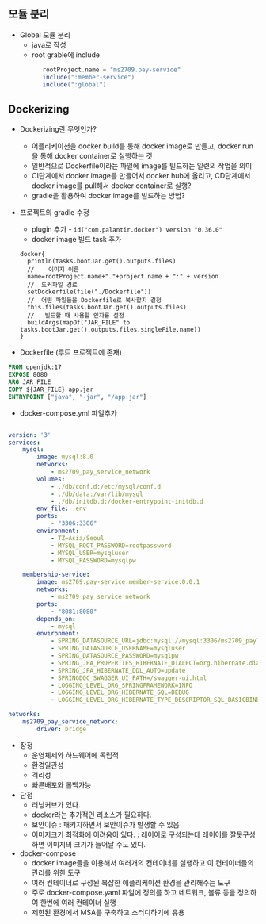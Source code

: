 ## 모듈 분리
- Global 모듈 분리
  - java로 작성
  - root grable에 include
    ``` gradle
       rootProject.name = "ms2709.pay-service"
       include(":member-service")
       include(":global")
    ```
## Dockerizing
  - Dockerizing란 무엇인가?
    - 어플리케이션을 docker build를 통해 docker image로 만들고, docker run을 통해 docker container로 실행하는 것
    - 일반적으로 Dockerfile이라는 파일에 image를 빌드하는 일련의 작업을 의미
    - CI단계에서 docker image를 만들어서 docker hub에 올리고, CD단계에서 docker image를 pull해서 docker container로 실행?
    - gradle을 활용하여 docker image를 빌드하는 방법?

  - 프로젝트의 gradle 수정
    - plugin 추가 - ```id("com.palantir.docker") version "0.36.0" ```
    - docker image 빌드 task 추가
    ```
    docker{
      println(tasks.bootJar.get().outputs.files)
      //    이미지 이름
      name=rootProject.name+"."+project.name + ":" + version
      //  도커파일 경로
      setDockerfile(file("./Dockerfile"))
      //  어떤 파일들을 Dockerfile로 복사할지 결정
      this.files(tasks.bootJar.get().outputs.files)
      //   빌드할 때 사용할 인자를 설정
      buildArgs(mapOf("JAR_FILE" to tasks.bootJar.get().outputs.files.singleFile.name))
    }
    ```

- Dockerfile (루트 프로젝트에 존재)
```dockerfile
FROM openjdk:17
EXPOSE 8080
ARG JAR_FILE
COPY ${JAR_FILE} app.jar
ENTRYPOINT ["java", "-jar", "/app.jar"]
```
- docker-compose.yml 파일추가
```yml

version: '3'
services:
    mysql:
        image: mysql:8.0
        networks:
            - ms2709_pay_service_network
        volumes:
            - ./db/conf.d:/etc/mysql/conf.d
            - ./db/data:/var/lib/mysql
            - ./db/initdb.d:/docker-entrypoint-initdb.d
        env_file: .env
        ports:
            - "3306:3306"
        environment:
            - TZ=Asia/Seoul
            - MYSQL_ROOT_PASSWORD=rootpassword
            - MYSQL_USER=mysqluser
            - MYSQL_PASSWORD=mysqlpw

    membership-service:
        image: ms2709.pay-service.member-service:0.0.1
        networks:
            - ms2709_pay_service_network
        ports:
            - "8081:8080"
        depends_on:
            - mysql
        environment:
            - SPRING_DATASOURCE_URL=jdbc:mysql://mysql:3306/ms2709_pay?useSSL=false&allowPublicKeyRetrieval=true
            - SPRING_DATASOURCE_USERNAME=mysqluser
            - SPRING_DATASOURCE_PASSWORD=mysqlpw
            - SPRING_JPA_PROPERTIES_HIBERNATE_DIALECT=org.hibernate.dialect.MySQL8Dialect
            - SPRING_JPA_HIBERNATE_DDL_AUTO=update
            - SPRINGDOC_SWAGGER_UI_PATH=/swagger-ui.html
            - LOGGING_LEVEL_ORG_SPRINGFRAMEWORK=INFO
            - LOGGING_LEVEL_ORG_HIBERNATE_SQL=DEBUG
            - LOGGING_LEVEL_ORG_HIBERNATE_TYPE_DESCRIPTOR_SQL_BASICBINDER=TRACE

networks:
    ms2709_pay_service_network:
        driver: bridge

```
  
- 장정
  - 운영체제와 하드웨어에 독립적
  - 환경일관성
  - 격리성
  - 빠른배포와 롤백가능
- 단점
  - 러닝커브가 있다.
  - docker라는 추가적인 리소스가 필요하다.
  - 보안이슈 : 패키지하면서 보안이슈가 발생할 수 있음
  - 이미지크기 최적화에 어려움이 있다. : 레이어로 구성되는데 레이어를 잘못구성하면 이미지의 크기가 늘어날 수도 있다.
- docker-compose
  - docker image들을 이용해서 여러개의 컨테이너를 실행하고 이 컨테이너들의 관리를 위한 도구
  - 여러 컨테이너로 구성된 복잡한 애플리케이션 환경을 관리해주는 도구
  - 주로 docker-compose.yaml 파일에 정의를 하고 네트워크, 볼류 등을 정의하여 한번에 여러 컨테이너 실행
  - 제한된 환경에서 MSA를 구축하고 스터디하기에 유용